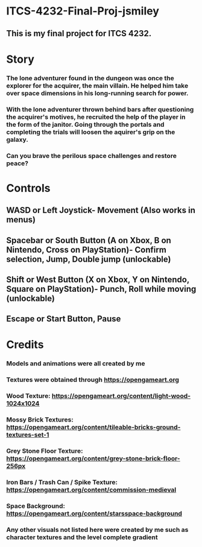 # ITCS-4232-Final-Proj-jsmiley
## This is my final project for ITCS 4232.

# Story
### The lone adventurer found in the dungeon was once the explorer for the acquirer, the main villain. He helped him take over space dimensions in his long-running search for power.
### With the lone adventurer thrown behind bars after questioning the acquirer's motives, he recruited the help of the player in the form of the janitor. Going through the portals and completing the trials will loosen the aquirer's grip on the galaxy. 

### Can you brave the perilous space challenges and restore peace?

# Controls
## WASD or Left Joystick- Movement (Also works in menus)
## Spacebar or South Button (A on Xbox, B on Nintendo, Cross on PlayStation)- Confirm selection, Jump, Double jump (unlockable)
## Shift or West Button (X on Xbox, Y on Nintendo, Square on PlayStation)- Punch, Roll while moving (unlockable)
## Escape or Start Button, Pause

# Credits
### Models and animations were all created by me
### Textures were obtained through https://opengameart.org
### Wood Texture: https://opengameart.org/content/light-wood-1024x1024
### Mossy Brick Textures: https://opengameart.org/content/tileable-bricks-ground-textures-set-1
### Grey Stone Floor Texture: https://opengameart.org/content/grey-stone-brick-floor-256px
### Iron Bars / Trash Can / Spike Texture: https://opengameart.org/content/commission-medieval
### Space Background: https://opengameart.org/content/starsspace-background
### Any other visuals not listed here were created by me such as character textures and the level complete gradient
